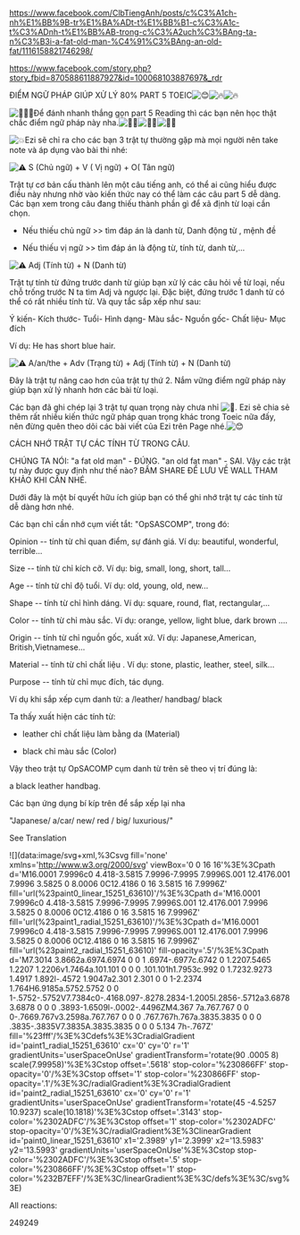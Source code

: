 https://www.facebook.com/ClbTiengAnh/posts/c%C3%A1ch-nh%E1%BB%9B-tr%E1%BA%ADt-t%E1%BB%B1-c%C3%A1c-t%C3%ADnh-t%E1%BB%AB-trong-c%C3%A2uch%C3%BAng-ta-n%C3%B3i-a-fat-old-man-%C4%91%C3%BAng-an-old-fat/1116158821746298/

https://www.facebook.com/story.php?story_fbid=870588611887927&id=100068103887697&_rdr

ĐIỂM NGỮ PHÁP GIÚP XỬ LÝ 80% PART 5 TOEIC![😊](https://static.xx.fbcdn.net/images/emoji.php/v9/t7f/1/16/1f60a.png)![🔥](https://static.xx.fbcdn.net/images/emoji.php/v9/t50/1/16/1f525.png)![🔥](https://static.xx.fbcdn.net/images/emoji.php/v9/t50/1/16/1f525.png)

![💁🏻‍♀️](https://static.xx.fbcdn.net/images/emoji.php/v9/tae/1/16/1f481_1f3fb_200d_2640.png)Để đánh nhanh thắng gọn part 5 Reading thì các bạn nên học thật chắc điểm ngữ pháp này nha.![💪🏻](https://static.xx.fbcdn.net/images/emoji.php/v9/te7/1/16/1f4aa_1f3fb.png)![💪🏻](https://static.xx.fbcdn.net/images/emoji.php/v9/te7/1/16/1f4aa_1f3fb.png)![💪🏻](https://static.xx.fbcdn.net/images/emoji.php/v9/te7/1/16/1f4aa_1f3fb.png)

![💥](https://static.xx.fbcdn.net/images/emoji.php/v9/t40/1/16/1f4a5.png)Ezi sẽ chỉ ra cho các bạn 3 trật tự thường gặp mà mọi người nên take note và áp dụng vào bài thi nhé:

![⚠️](https://static.xx.fbcdn.net/images/emoji.php/v9/tdc/1/16/26a0.png) S (Chủ ngữ) + V ( Vị ngữ) + O( Tân ngữ)

Trật tự cơ bản cấu thành lên một câu tiếng anh, có thể ai cũng hiểu được điều này nhưng nhờ vào kiến thức nay có thể làm các câu part 5 dễ dàng. Các bạn xem trong câu đang thiếu thành phần gì để xã định từ loại cần chọn.

- Nếu thiếu chủ ngữ >> tìm đáp án là danh từ, Danh động từ , mệnh đề

- Nếu thiếu vị ngữ >> tìm đáp án là động từ, tính từ, danh từ,...

![⚠️](https://static.xx.fbcdn.net/images/emoji.php/v9/tdc/1/16/26a0.png) Adj (Tính từ) + N (Danh từ)

Trật tự tính từ đứng trước danh từ giúp bạn xử lý các câu hỏi về từ loại, nếu chỗ trống trước N ta tìm Adj và ngược lại. Đặc biệt, đứng trước 1 danh từ có thể có rất nhiều tính từ. Và quy tắc sắp xếp như sau:

Ý kiến- Kích thước- Tuổi- Hình dạng- Màu sắc- Nguồn gốc- Chất liệu- Mục đích

Ví dụ: He has short blue hair.

![⚠️](https://static.xx.fbcdn.net/images/emoji.php/v9/tdc/1/16/26a0.png) A/an/the + Adv (Trạng từ) + Adj (Tính từ) + N (Danh từ)

Đây là trật tự nâng cao hơn của trật tự thứ 2. Nắm vững điểm ngữ pháp này giúp bạn xử lý nhanh hơn các bài từ loại.

Các bạn đã ghi chép lại 3 trật tự quan trọng này chưa nhỉ ![📖](https://static.xx.fbcdn.net/images/emoji.php/v9/t9e/1/16/1f4d6.png). Ezi sẽ chia sẻ thêm rất nhiều kiến thức ngữ pháp quan trọng khác trong Toeic nữa đấy, nên đừng quên theo dõi các bài viết của Ezi trên Page nhé.![😊](https://static.xx.fbcdn.net/images/emoji.php/v9/t7f/1/16/1f60a.png)

CÁCH NHỚ TRẬT TỰ CÁC TÍNH TỪ TRONG CÂU.

CHÚNG TA NÓI: "a fat old man" - ĐÚNG. "an old fat man" - SAI. Vậy các trật tự này được quy định như thế nào?  BẤM SHARE ĐỂ LƯU VỀ WALL THAM KHẢO KHI CẦN NHÉ.

Dưới đây là một bí quyết hữu ích giúp bạn có thể ghi nhớ trật tự các tính từ dễ dàng hơn nhé.

Các bạn chỉ cần nhớ cụm viết tắt: "OpSASCOMP", trong đó:

Opinion -- tính từ chỉ quan điểm, sự đánh giá. Ví dụ: beautiful, wonderful, terrible...

Size -- tính từ chỉ kích cỡ. Ví dụ: big, small, long, short, tall...

Age -- tính từ chỉ độ tuổi. Ví dụ: old, young, old, new...

Shape -- tính từ chỉ hình dáng. Ví dụ: square, round, flat, rectangular,...

Color -- tính từ chỉ màu sắc. Ví dụ: orange, yellow, light blue, dark brown ....

Origin -- tính từ chỉ nguồn gốc, xuất xứ. Ví dụ: Japanese,American, British,Vietnamese...

Material -- tính từ chỉ chất liệu . Ví dụ: stone, plastic, leather, steel, silk...

Purpose -- tính từ chỉ mục đích, tác dụng.

Ví dụ khi sắp xếp cụm danh từ: a /leather/ handbag/ black

Ta thấy xuất hiện các tính từ:

- leather chỉ chất liệu làm bằng da (Material)

- black chỉ màu sắc (Color)

Vậy theo trật tự OpSACOMP cụm danh từ trên sẽ theo vị trí đúng là:

a black leather handbag.

Các bạn ứng dụng bí kíp trên để sắp xếp lại nha

"Japanese/ a/car/ new/ red / big/ luxurious/"

See Translation

![](data:image/svg+xml,%3Csvg fill='none' xmlns='http://www.w3.org/2000/svg' viewBox='0 0 16 16'%3E%3Cpath d='M16.0001 7.9996c0 4.418-3.5815 7.9996-7.9995 7.9996S.001 12.4176.001 7.9996 3.5825 0 8.0006 0C12.4186 0 16 3.5815 16 7.9996Z' fill='url(%23paint0_linear_15251_63610)'/%3E%3Cpath d='M16.0001 7.9996c0 4.418-3.5815 7.9996-7.9995 7.9996S.001 12.4176.001 7.9996 3.5825 0 8.0006 0C12.4186 0 16 3.5815 16 7.9996Z' fill='url(%23paint1_radial_15251_63610)'/%3E%3Cpath d='M16.0001 7.9996c0 4.418-3.5815 7.9996-7.9995 7.9996S.001 12.4176.001 7.9996 3.5825 0 8.0006 0C12.4186 0 16 3.5815 16 7.9996Z' fill='url(%23paint2_radial_15251_63610)' fill-opacity='.5'/%3E%3Cpath d='M7.3014 3.8662a.6974.6974 0 0 1 .6974-.6977c.6742 0 1.2207.5465 1.2207 1.2206v1.7464a.101.101 0 0 0 .101.101h1.7953c.992 0 1.7232.9273 1.4917 1.892l-.4572 1.9047a2.301 2.301 0 0 1-2.2374 1.764H6.9185a.5752.5752 0 0 1-.5752-.5752V7.7384c0-.4168.097-.8278.2834-1.2005l.2856-.5712a3.6878 3.6878 0 0 0 .3893-1.6509l-.0002-.4496ZM4.367 7a.767.767 0 0 0-.7669.767v3.2598a.767.767 0 0 0 .767.767h.767a.3835.3835 0 0 0 .3835-.3835V7.3835A.3835.3835 0 0 0 5.134 7h-.767Z' fill='%23fff'/%3E%3Cdefs%3E%3CradialGradient id='paint1_radial_15251_63610' cx='0' cy='0' r='1' gradientUnits='userSpaceOnUse' gradientTransform='rotate(90 .0005 8) scale(7.99958)'%3E%3Cstop offset='.5618' stop-color='%230866FF' stop-opacity='0'/%3E%3Cstop offset='1' stop-color='%230866FF' stop-opacity='.1'/%3E%3C/radialGradient%3E%3CradialGradient id='paint2_radial_15251_63610' cx='0' cy='0' r='1' gradientUnits='userSpaceOnUse' gradientTransform='rotate(45 -4.5257 10.9237) scale(10.1818)'%3E%3Cstop offset='.3143' stop-color='%2302ADFC'/%3E%3Cstop offset='1' stop-color='%2302ADFC' stop-opacity='0'/%3E%3C/radialGradient%3E%3ClinearGradient id='paint0_linear_15251_63610' x1='2.3989' y1='2.3999' x2='13.5983' y2='13.5993' gradientUnits='userSpaceOnUse'%3E%3Cstop stop-color='%2302ADFC'/%3E%3Cstop offset='.5' stop-color='%230866FF'/%3E%3Cstop offset='1' stop-color='%232B7EFF'/%3E%3C/linearGradient%3E%3C/defs%3E%3C/svg%3E)

All reactions:

249249